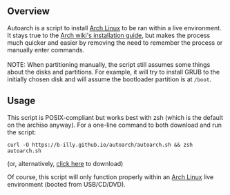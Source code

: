 ## Overview

Autoarch is a script to install [Arch Linux](https://archlinux.org) to be ran within a live environment. It stays true to the [Arch wiki's installation guide](https://wiki.archlinux.org/title/Installation_guide), but makes the process much quicker and easier by removing the need to remember the process or manually enter commands.<br><br>
NOTE: When partitioning manually, the script still assumes some things about the disks and partitions. For example, it will try to install GRUB to the initially chosen disk and will assume the bootloader partition is at `/boot`.<br>

## Usage

This script is POSIX-compliant but works best with zsh (which is the default on the archiso anyway). For a one-line command to both download and run the script:

`curl -O https://b-illy.github.io/autoarch/autoarch.sh && zsh autoarch.sh`

(or, alternatively, [click here](https://b-illy.github.io/autoarch/autoarch.sh) to download)

Of course, this script will only function properly within an [Arch Linux](https://archlinux.org/download) live environment (booted from USB/CD/DVD).
